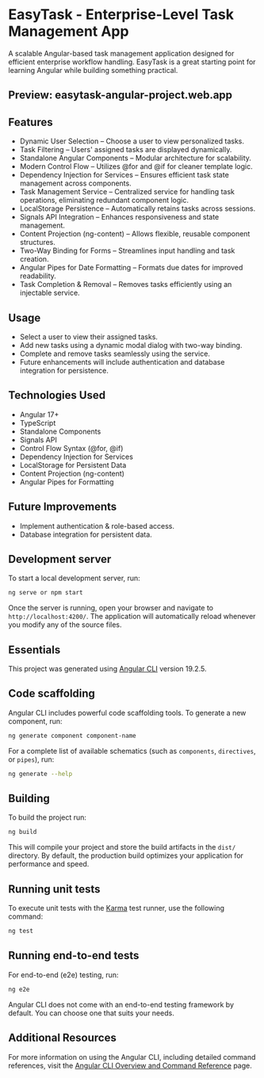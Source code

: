# EasyTask - Enterprise-Level Task Management App

A scalable Angular-based task management application designed for efficient enterprise workflow handling. EasyTask is a great starting point for learning Angular while building something practical.

## Preview: easytask-angular-project.web.app

## Features

- Dynamic User Selection – Choose a user to view personalized tasks.
- Task Filtering – Users' assigned tasks are displayed dynamically.
- Standalone Angular Components – Modular architecture for scalability.
- Modern Control Flow – Utilizes @for and @if for cleaner template logic.
- Dependency Injection for Services – Ensures efficient task state management across components.
- Task Management Service – Centralized service for handling task operations, eliminating redundant component logic.
- LocalStorage Persistence – Automatically retains tasks across sessions.
- Signals API Integration – Enhances responsiveness and state management.
- Content Projection (ng-content) – Allows flexible, reusable component structures.
- Two-Way Binding for Forms – Streamlines input handling and task creation.
- Angular Pipes for Date Formatting – Formats due dates for improved readability.
- Task Completion & Removal – Removes tasks efficiently using an injectable service.

## Usage

- Select a user to view their assigned tasks.
- Add new tasks using a dynamic modal dialog with two-way binding.
- Complete and remove tasks seamlessly using the service.
- Future enhancements will include authentication and database integration for persistence.

## Technologies Used

- Angular 17+
- TypeScript
- Standalone Components
- Signals API
- Control Flow Syntax (@for, @if)
- Dependency Injection for Services
- LocalStorage for Persistent Data
- Content Projection (ng-content)
- Angular Pipes for Formatting

## Future Improvements

- Implement authentication & role-based access.
- Database integration for persistent data.

## Development server

To start a local development server, run:

```bash
ng serve or npm start
```

Once the server is running, open your browser and navigate to `http://localhost:4200/`. The application will automatically reload whenever you modify any of the source files.

## Essentials

This project was generated using [Angular CLI](https://github.com/angular/angular-cli) version 19.2.5.

## Code scaffolding

Angular CLI includes powerful code scaffolding tools. To generate a new component, run:

```bash
ng generate component component-name
```

For a complete list of available schematics (such as `components`, `directives`, or `pipes`), run:

```bash
ng generate --help
```

## Building

To build the project run:

```bash
ng build
```

This will compile your project and store the build artifacts in the `dist/` directory. By default, the production build optimizes your application for performance and speed.

## Running unit tests

To execute unit tests with the [Karma](https://karma-runner.github.io) test runner, use the following command:

```bash
ng test
```

## Running end-to-end tests

For end-to-end (e2e) testing, run:

```bash
ng e2e
```

Angular CLI does not come with an end-to-end testing framework by default. You can choose one that suits your needs.

## Additional Resources

For more information on using the Angular CLI, including detailed command references, visit the [Angular CLI Overview and Command Reference](https://angular.dev/tools/cli) page.
